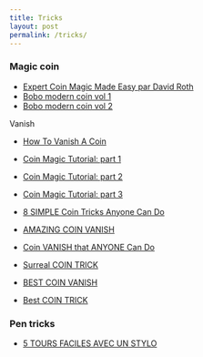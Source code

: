 ```yaml
---
title: Tricks
layout: post
permalink: /tricks/
---
```


<style>
  img { width: 80px; height: 60px; }
</style>

### Magic coin

- [Expert Coin Magic Made Easy par David Roth](https://www.youtube.com/watch?v=uazjOSE9vgE)
- [Bobo modern coin vol 1](https://www.youtube.com/watch?v=JxRo5knJZis)
- [Bobo modern coin vol 2](https://www.youtube.com/watch?v=5XF8r4LLGrE)

Vanish
- [How To Vanish A Coin](https://www.youtube.com/watch?v=S7EvOVdpTIs)
- [Coin Magic Tutorial: part 1](https://www.youtube.com/watch?v=ggyU729JA7Q)
- [Coin Magic Tutorial: part 2](https://www.youtube.com/watch?v=okyqi42PTRU)
- [Coin Magic Tutorial: part 3](https://www.youtube.com/watch?v=fdrMuTmC6mQ)

- [8 SIMPLE Coin Tricks Anyone Can Do](https://www.youtube.com/watch?v=YnUNEvbj8Kc)
- [AMAZING COIN VANISH](https://www.youtube.com/watch?v=XxjrfUVcKw8)
- [Coin VANISH that ANYONE Can Do](https://www.youtube.com/watch?v=G7QaSQzHYY0)
- [Surreal COIN TRICK](https://www.youtube.com/watch?v=Nv6-_j1ayfg)
- [BEST COIN VANISH](https://www.youtube.com/watch?v=T0Ih8MOZl6w)
- [Best COIN TRICK](https://www.youtube.com/watch?v=xkig3h1c7Uk)

### Pen tricks

- [5 TOURS FACILES AVEC UN STYLO](https://www.youtube.com/watch?v=Vkxe8ExJpI4)

